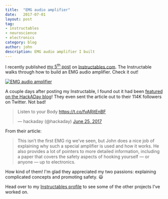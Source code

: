 ```yaml
---
title:  "EMG audio amplifier"
date:   2017-07-01
layout: post
tag:
- instructables
- neuroscience
- electronics
category: blog
author: john
description: EMG audio amplifier I built
---
```


I recently published [my 5<sup>th</sup> post](http://www.instructables.com/id/Build-a-Muscle-Audio-Amplifier-Electromyography/) on [Instructables.com](https://www.instructables.com/). The Instructable walks through how to build an EMG audio amplifier. Check it out!

[![EMG audio amplifier]({{site.url}}/assets/images/EMG_Cover-01.png)](http://www.instructables.com/id/Build-a-Muscle-Audio-Amplifier-Electromyography/)

A couple days after posting my Instructable, I found out it had been [featured on the HackADay blog](https://hackaday.com/2017/06/24/listen-to-your-body/)! They even sent the article out to their 114K followers on Twitter. Not bad!

<blockquote class="twitter-tweet tw-align-center" data-lang="en"><p lang="en" dir="ltr">Listen to your Body <a href="https://t.co/fvARitEnBF">https://t.co/fvARitEnBF</a></p>&mdash; hackaday (@hackaday) <a href="https://twitter.com/hackaday/status/878840280711081984">June 25, 2017</a></blockquote>
<script async src="//platform.twitter.com/widgets.js" charset="utf-8"></script>

From their article:
> This isn’t the first EMG rig we’ve seen, but John does a nice job of explaining why such a special amplifier is used and how it works. He also provides a lot of pointers to more detailed information, including a paper that covers the safety aspects of hooking yourself — or anyone — up to electronics.

How kind of them! I'm glad they appreciated my two passions: explaining complicated concepts and promoting safety. :smiley:

Head over to my [Instructables profile](https://www.instructables.com/member/johnwmillr/) to see some of the other projects I've worked on.